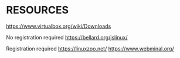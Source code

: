 # RESOURCES

https://www.virtualbox.org/wiki/Downloads

No registration required
https://bellard.org/jslinux/

Registration required
https://linuxzoo.net/
https://www.webminal.org/